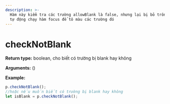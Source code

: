 ```yaml
---
description: >-
  Hàm này kiểm tra các trường allowBlank là false, nhưng lại bị bỏ trống, nó sẽ
  tự động chạy hàm focus để tô màu các trường đó
---
```


# checkNotBlank

**Return type:** boolean, cho biết có trường bị blank hay không

**Arguments:** ()

**Example:**

```javascript
p.checkNotBlank();
//hoặc nếu muốn biết có trường bị blank hay không
let isBlank = p.checkNotBlank();
```
